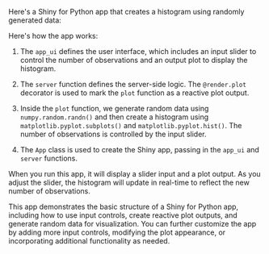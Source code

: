 Here's a Shiny for Python app that creates a histogram using randomly generated data:



Here's how the app works:

1. The `app_ui` defines the user interface, which includes an input slider to control the number of observations and an output plot to display the histogram.

2. The `server` function defines the server-side logic. The `@render.plot` decorator is used to mark the `plot` function as a reactive plot output.

3. Inside the `plot` function, we generate random data using `numpy.random.randn()` and then create a histogram using `matplotlib.pyplot.subplots()` and `matplotlib.pyplot.hist()`. The number of observations is controlled by the input slider.

4. The `App` class is used to create the Shiny app, passing in the `app_ui` and `server` functions.

When you run this app, it will display a slider input and a plot output. As you adjust the slider, the histogram will update in real-time to reflect the new number of observations.

This app demonstrates the basic structure of a Shiny for Python app, including how to use input controls, create reactive plot outputs, and generate random data for visualization. You can further customize the app by adding more input controls, modifying the plot appearance, or incorporating additional functionality as needed.